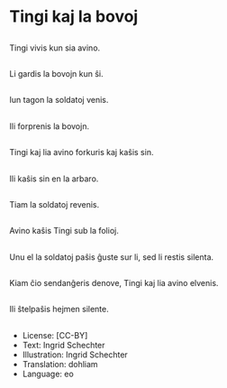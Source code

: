 # Tingi kaj la bovoj

##
Tingi vivis kun sia avino.

##
Li gardis la bovojn kun ŝi.

##
Iun tagon la soldatoj venis.

##
Ili forprenis la bovojn.

##
Tingi kaj lia avino forkuris kaj kaŝis sin.

##
Ili kaŝis sin en la arbaro.

##
Tiam la soldatoj revenis.

##
Avino kaŝis Tingi sub la folioj.

##
Unu el la soldatoj paŝis ĝuste sur li, sed li restis silenta.

##
Kiam ĉio sendanĝeris denove, Tingi kaj lia avino elvenis.

##
Ili ŝtelpaŝis hejmen silente.

##
* License: [CC-BY]
* Text: Ingrid Schechter
* Illustration: Ingrid Schechter
* Translation: dohliam
* Language: eo

